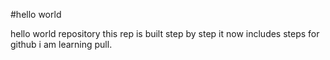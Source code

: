 #hello world

hello world repository
this rep is built step by step
it now includes steps for github
i am learning pull.
